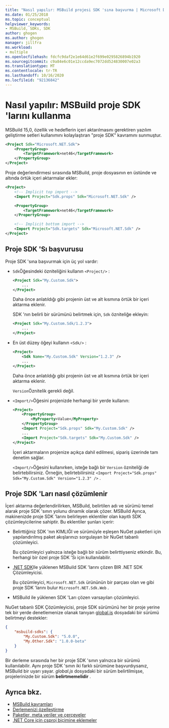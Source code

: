 ```yaml
---
title: "Nasıl yapılır: MSBuild projesi SDK 'sına başvurma | Microsoft Docs"
ms.date: 01/25/2018
ms.topic: conceptual
helpviewer_keywords:
- MSBuild, SDKs, SDK
author: ghogen
ms.author: ghogen
manager: jillfra
ms.workload:
- multiple
ms.openlocfilehash: fdcfc9daf2e1e64d61e2f699e0295826894b1920
ms.sourcegitcommit: c9a84e6c01e12ccda9ec7072dd524830007e02a3
ms.translationtype: MT
ms.contentlocale: tr-TR
ms.lasthandoff: 10/16/2020
ms.locfileid: "92136842"
---
```

# <a name="how-to-use-msbuild-project-sdks"></a>Nasıl yapılır: MSBuild proje SDK 'larını kullanma

MSBuild 15,0, özellik ve hedeflerin içeri aktarılmasını gerektiren yazılım geliştirme setleri kullanımını kolaylaştıran "proje SDK" kavramını sunmuştur.

```xml
<Project Sdk="Microsoft.NET.Sdk">
    <PropertyGroup>
        <TargetFramework>net46</TargetFramework>
    </PropertyGroup>
</Project>
```

Proje değerlendirmesi sırasında MSBuild, proje dosyasının en üstünde ve altında örtük içeri aktarmalar ekler:

```xml
<Project>
    <!-- Implicit top import -->
    <Import Project="Sdk.props" Sdk="Microsoft.NET.Sdk" />

    <PropertyGroup>
        <TargetFramework>net46</TargetFramework>
    </PropertyGroup>

    <!-- Implicit bottom import -->
    <Import Project="Sdk.targets" Sdk="Microsoft.NET.Sdk" />
</Project>
```

## <a name="reference-a-project-sdk"></a>Proje SDK 'Sı başvurusu

Proje SDK 'sına başvurmak için üç yol vardır:

- `Sdk`Öğesindeki özniteliğini kullanın `<Project/>` :

    ```xml
    <Project Sdk="My.Custom.Sdk">
        ...
    </Project>
    ```

    Daha önce anlatıldığı gibi projenin üst ve alt kısmına örtük bir içeri aktarma eklenir.
    
    SDK 'nın belirli bir sürümünü belirtmek için, `Sdk` özniteliğe ekleyin:

    ```xml
    <Project Sdk="My.Custom.Sdk/1.2.3">
        ...
    </Project>
    ```

- En üst düzey öğeyi kullanın `<Sdk/>` :

    ```xml
    <Project>
        <Sdk Name="My.Custom.Sdk" Version="1.2.3" />
        ...
    </Project>
   ```

   Daha önce anlatıldığı gibi projenin üst ve alt kısmına örtük bir içeri aktarma eklenir.
   
   `Version`Öznitelik gerekli değil.

- `<Import/>`Öğesini projenizde herhangi bir yerde kullanın:

    ```xml
    <Project>
        <PropertyGroup>
            <MyProperty>Value</MyProperty>
        </PropertyGroup>
        <Import Project="Sdk.props" Sdk="My.Custom.Sdk" />
        ...
        <Import Project="Sdk.targets" Sdk="My.Custom.Sdk" />
    </Project>
   ```

   İçeri aktarmaların projenize açıkça dahil edilmesi, sipariş üzerinde tam denetim sağlar.

   `<Import/>`Öğesini kullanırken, isteğe bağlı bir `Version` özniteliği de belirtebilirsiniz. Örneğin, belirtebilirsiniz `<Import Project="Sdk.props" Sdk="My.Custom.Sdk" Version="1.2.3" />` .

## <a name="how-project-sdks-are-resolved"></a>Proje SDK 'Ları nasıl çözümlenir

İçeri aktarma değerlendirilirken, MSBuild, belirtilen adı ve sürümü temel alarak proje SDK 'sının yolunu dinamik olarak çözer.  MSBuild Ayrıca, makinenizde proje SDK 'larını belirleyen eklentiler olan kayıtlı SDK çözümleyicilerine sahiptir. Bu eklentiler şunları içerir:

- Belirttiğiniz SDK 'nın KIMLIĞI ve sürümüyle eşleşen NuGet paketleri için yapılandırılmış paket akışlarınızı sorgulayan bir NuGet tabanlı çözümleyici.

   Bu çözümleyici yalnızca isteğe bağlı bir sürüm belirttiyseniz etkindir. Bu, herhangi bir özel proje SDK 'Sı için kullanılabilir.
   
- [.NET SDK](/dotnet/core/sdk/)Ile yüklenen MSBuild SDK 'larını çözen BIR .NET SDK Çözümleyicisi.

   Bu çözümleyici, `Microsoft.NET.Sdk` ürününün bir parçası olan ve gibi proje SDK 'larını bulur `Microsoft.NET.Sdk.Web` .
   
- MSBuild ile yüklenen SDK 'Ları çözen varsayılan çözümleyici.

NuGet tabanlı SDK Çözümleyicisi, proje SDK sürümünü her bir proje yerine tek bir yerde denetlemenize olanak tanıyan [global.js](/dotnet/core/tools/global-json) dosyadaki bir sürümü belirtmeyi destekler:

```json
{
    "msbuild-sdks": {
        "My.Custom.Sdk": "5.0.0",
        "My.Other.Sdk": "1.0.0-beta"
    }
}
```

Bir derleme sırasında her bir proje SDK 'sının yalnızca bir sürümü kullanılabilir. Aynı proje SDK 'sının iki farklı sürümüne başvurdıysanız, MSBuild bir uyarı yayar. *global.js* dosyadaki bir sürüm belirtilmişse, projelerinizde bir sürüm **belirtmemelidir** .

## <a name="see-also"></a>Ayrıca bkz.

- [MSBuild kavramları](../msbuild/msbuild-concepts.md)
- [Derlemenizi özelleştirme](../msbuild/customize-your-build.md)
- [Paketler, meta veriler ve çerçeveler](/dotnet/core/packages)
- [.NET Core için csproj biçimine eklemeler](/dotnet/core/tools/csproj)
